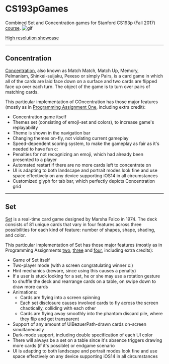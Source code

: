 # CS193pGames
Combined Set and Concentration games for Stanford CS193p (Fall 2017) [course](https://www.youtube.com/playlist?list=PLPA-ayBrweUzGFmkT_W65z64MoGnKRZMq).
![gif](https://github.com/zm1ca/CS193pGames/blob/main/showcareV1-lowres.gif)

[High resolution showcase](https://github.com/zm1ca/CS193pGames/blob/main/showcaseV1.gif)

***
## Concentration
[Concentration](https://en.wikipedia.org/wiki/Concentration_(card_game)), also known as Match Match, Match Up, Memory, Pelmanism, Shinkei-suijaku, Pexeso or simply Pairs, is a card game in which all of the cards are laid face down on a surface and two cards are flipped face up over each turn. 
The object of the game is to turn over pairs of matching cards.

This particular implementation of COncentration has those major features (mostly as in [Programming Assignment One](https://github.com/zm1ca/CS193pGames/blob/main/Programming%20Project%201_%20Concentration.pdf), including extra credit):
* Concentration game itself
* Themes set (consisting of emoji-set and colors), to increase game's replayability
* Theme is shown in the navigation bar
* Changing themes on-fly, not violating current gameplay
* Speed-dependent scoring system, to make the gameplay as fair as it's needed to have fun c:
* Penalties for not recognizing an emoji, which had already been presented to a player
* Automated restart if there are no more cards left to concentrate on
* UI is adapting to both landscape and portrait modes look fine and use space effectively on any device supporting iOS14 in all circumstances
* Customized glyph for tab bar, which perfectly depicts Concentration grid

***
## Set
[Set](https://en.wikipedia.org/wiki/Set_(card_game)) is a real-time card game designed by Marsha Falco in 1974. The deck consists of 81 unique cards that vary in four features across three possibilities for each kind of feature: number of shapes, shape, shading, and color.

This particular implementation of Set has those major features (mostly as in Programming Assignments [two](https://github.com/zm1ca/CS193pGames/blob/main/Programming%20Project%202%20Set.pdf), [three](https://github.com/zm1ca/CS193pGames/blob/main/Programming%20Project%203_%20Graphical%20Set.pdf) and [four](https://github.com/zm1ca/CS193pGames/blob/main/Programming%20Project%204_%20Animated%20Set.pdf), including extra credits):
* Game of Set itself
* Two-player mode (with a screen congratulating winner c:)
* Hint mechanics (beware, since using this causes a penalty)
* If a user is stuck looking for a set, he or she may use a rotation gesture to shuffle the deck and rearrange cards on a table, on swipe down to draw more cards
* Animations:
  * Cards are flying into a screen spinning 
  * Each set disclosure causes involved cards to fly across the screen chaotically, colliding with each other
  * Cards are flying away smoothly into the phantom discard pile, where they flip and get transparent
* Support of any amount of UIBezuerPath-drawn cards on-screen simultaneously
* Dark-mode support, including double specification of each UI color
* There will always be a set on a table since it's absence triggers drawing more cards (if it's possible) or endgame scenario
* UI is adapting to both landscape and portrait modes look fine and use space effectively on any device supporting iOS14 in all circumstances 
